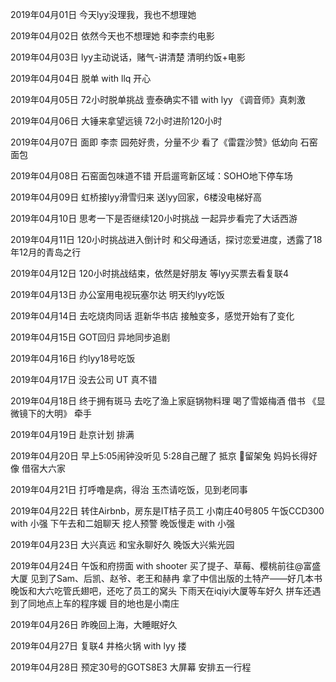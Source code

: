 2019年04月01日
今天lyy没理我，我也不想理她

2019年04月02日
依然今天也不想理她
和李柰约电影

2019年04月03日
lyy主动说话，赌气-讲清楚
清明约饭+电影

2019年04月04日
脱单 with llq 开心

2019年04月05日
72小时脱单挑战
壹泰确实不错 with lyy
《调音师》真刺激

2019年04月06日
大锤来拿望远镜
72小时进阶120小时

2019年04月07日
面即 李柰
园苑好贵，分量不少
看了《雷霆沙赞》低幼向
石窑面包

2019年04月08日
石窑面包味道不错
开启遛弯新区域：SOHO地下停车场

2019年04月09日
虹桥接lyy滑雪归来
送lyy回家，6楼没电梯好高

2019年04月10日
思考一下是否继续120小时挑战
一起异步看完了大话西游

2019年04月11日
120小时挑战进入倒计时
和父母通话，探讨恋爱进度，透露了18年12月的青岛之行

2019年04月12日
120小时挑战结束，依然是好朋友
等lyy买票去看复联4

2019年04月13日
办公室用电视玩塞尔达
明天约lyy吃饭

2019年04月14日
去吃烧肉同话 逛新华书店
接触变多，感觉开始有了变化

2019年04月15日
GOT回归
异地同步追剧

2019年04月16日
约lyy18号吃饭

2019年04月17日
没去公司
UT 真不错

2019年04月18日
终于拥有斑马
去吃了渔上家庭锅物料理
喝了雪姬梅酒
借书 《显微镜下的大明》
牵手

2019年04月19日
赴京计划 排满

2019年04月20日
早上5:05闹钟没听见
5:28自己醒了
抵京
🎂留架兔 妈妈长得好像
借宿大六家

2019年04月21日
打呼噜是病，得治
玉杰请吃饭，见到老同事

2019年04月22日
转住Airbnb，房东是IT桔子员工 小南庄40号805
午饭CCD300 with 小强
下午去和二姐聊天 挖人预警
晚饭慢走 with 小强

2019年04月23日
大兴真远
和宝永聊好久
晚饭大兴紫光园


2019年04月24日
午饭和府捞面 with shooter
买了提子、草莓、樱桃前往@富盛大厦
见到了Sam、后凯、赵爷、老王和赫冉
拿了中信出版的土特产——好几本书
晚饭和大六吃管氏翅吧，还吃了员工的窝头
下雨天在iqiyi大厦等车好久
拼车还遇到了同地点上车的程序媛 目的地也是小南庄

2019年04月26日
昨晚回上海，大睡眠好久

2019年04月27日
复联4 
井格火锅 with lyy
搂

2019年04月28日
预定30号的GOTS8E3 大屏幕
安排五一行程
